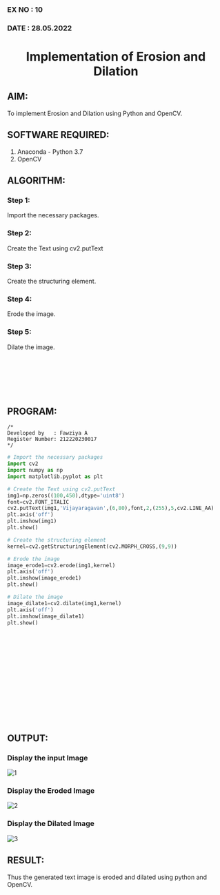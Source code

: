 ### EX NO : 10
### DATE  : 28.05.2022
# <p align="center">Implementation of Erosion and Dilation</p>


## AIM:
To implement Erosion and Dilation using Python and OpenCV.
## SOFTWARE REQUIRED:
1. Anaconda - Python 3.7
2. OpenCV
## ALGORITHM:
### Step 1:
Import the necessary packages.
### Step 2:
Create the Text using cv2.putText
### Step 3:
Create the structuring element.
### Step 4:
Erode the image.
### Step 5:
Dilate the image.

<br/><br/><br/><br/><br/>

## PROGRAM:
```
/*
Developed by   : Fawziya A
Register Number: 212220230017
*/
```
``` Python
# Import the necessary packages
import cv2
import numpy as np
import matplotlib.pyplot as plt

# Create the Text using cv2.putText
img1=np.zeros((100,450),dtype='uint8')
font=cv2.FONT_ITALIC
cv2.putText(img1,'Vijayaragavan',(6,80),font,2,(255),5,cv2.LINE_AA)
plt.axis('off')
plt.imshow(img1)
plt.show()

# Create the structuring element
kernel=cv2.getStructuringElement(cv2.MORPH_CROSS,(9,9))

# Erode the image
image_erode1=cv2.erode(img1,kernel)
plt.axis('off')
plt.imshow(image_erode1)
plt.show()

# Dilate the image
image_dilate1=cv2.dilate(img1,kernel)
plt.axis('off')
plt.imshow(image_dilate1)
plt.show()
```

<br/><br/><br/><br/><br/><br/><br/><br/><br/><br/><br/><br/>

## OUTPUT:

### Display the input Image
![1](https://user-images.githubusercontent.com/75235488/172896461-10f7fa5c-6b26-42a1-833c-21db05f8db93.png)

### Display the Eroded Image
![2](https://user-images.githubusercontent.com/75235488/172896502-99d853a9-1480-4b54-b57b-f67aea739895.png)

### Display the Dilated Image
![3](https://user-images.githubusercontent.com/75235488/172896540-e1ef435b-b806-4958-8e66-3a02d78ab525.png)

## RESULT:
Thus the generated text image is eroded and dilated using python and OpenCV.

